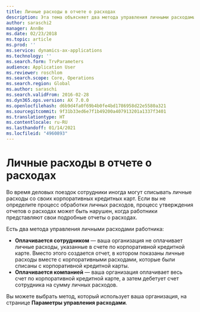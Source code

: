```yaml
---
title: Личные расходы в отчете о расходах
description: Эта тема объясняет два метода управления личными расходами работника в Microsoft Dynamics 365 Finance.
author: saraschi2
manager: AnnBe
ms.date: 02/23/2018
ms.topic: article
ms.prod: ''
ms.service: dynamics-ax-applications
ms.technology: ''
ms.search.form: TrvParameters
audience: Application User
ms.reviewer: roschlom
ms.search.scope: Core, Operations
ms.search.region: Global
ms.author: saraschi
ms.search.validFrom: 2016-02-28
ms.dyn365.ops.version: AX 7.0.0
ms.openlocfilehash: d6b9d4fa0f69b4b0fe4bd1786958d22e5580a321
ms.sourcegitcommit: 9f31b33ed6e7f1b49200a407913201a1337f3401
ms.translationtype: HT
ms.contentlocale: ru-RU
ms.lasthandoff: 01/14/2021
ms.locfileid: "4960893"
---
```

# <a name="personal-expenses-on-an-expense-report"></a>Личные расходы в отчете о расходах

Во время деловых поездок сотрудники иногда могут списывать личные расходы со своих корпоративных кредитных карт. Если вы не определите процесс обработки личных расходов, процесс утверждения отчетов о расходах может быть нарушен, когда работники представляют свои подробные отчеты о расходах. 

Есть два метода управления личными расходами работника:

- **Оплачивается сотрудником** — ваша организация не оплачивает личные расходы, указанные в счете по корпоративной кредитной карте. Вместо этого создается отчет, в котором показаны личные расходы вместе с корпоративными расходами, которые были списаны с корпоративной кредитной карты.
- **Оплачивается компанией** — ваша организация оплачивает весь счет по корпоративной кредитной карте, а затем дебетует счет сотрудника на сумму личных расходов.

Вы можете выбрать метод, который использует ваша организация, на странице **Параметры управления расходами**.
